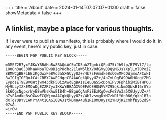 +++
title = 'About'
date = 2024-01-14T07:07:07+01:00
draft = false
showMetadata = false
+++
## A linklist, maybe a place for various thoughts.

If I ever were to publish a manifesto, this is probably where I would do it. 
In any event, here's my public key, just in case. 

```
-----BEGIN PGP PUBLIC KEY BLOCK-----

mDMEZ2R7yxYJKwYBBAHaRw8BAQdAC5wID5aA2TgmbiQFpU75iJh9tp/B79Vf7/lp
100Gh3a0J3RhaWNoaTEwODIgPHdhc21laW5lbXV0dGVyQDQyMGJsYXplLml0PoiZ
BBMWCgBBFiEEzKgOwxFe8Vo3a5XGUyyUZ+/4b7sFAmdke8sCGwMFCQWjmoAFCwkI
BwICIgIGFQoJCAsCBBYCAwECHgcCF4AACgkQUyyUZ+/4b7vLOgEA99A0HOegfZMG
EypdsET9EBV0Htjwm43dkF50izAwdEgBAIsIeLQaS5cDonIPvOFphibiMiBTHPOu
My9bLyIZkEMOuDgEZ2R7yxIKKwYBBAGXVQEFAQEHQNVVPZ95qkiNmDQbkB16rGYp
Sk6QgcNgpxrWyE8wVhsKAwEIB4h+BBgWCgAmFiEEzKgOwxFe8Vo3a5XGUyyUZ+/4
b7sFAmdke8sCGwwFCQWjmoAACgkQUyyUZ+/4b7vsvgD+M7zkDlY0n066/qkb1B7p
dXTgYUDYv1AMrYA4t1OASI0BAJ1tkDmHA4uh1R1OMDKyzX2YHUjKZcmhfBy62dS4
07sA
=irOw
-----END PGP PUBLIC KEY BLOCK-----
